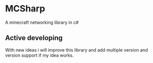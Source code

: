 # MCSharp
 A minecraft networking library in c#

## Active developing ##

With new ideas i will improve this library and add multiple version and version support if my idea works. 
